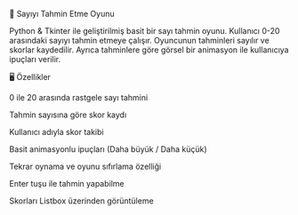 🎲 Sayıyı Tahmin Etme Oyunu

Python & Tkinter ile geliştirilmiş basit bir sayı tahmin oyunu.
Kullanıcı 0-20 arasındaki sayıyı tahmin etmeye çalışır. Oyuncunun tahminleri sayılır ve skorlar kaydedilir. Ayrıca tahminlere göre görsel bir animasyon ile kullanıcıya ipuçları verilir.

🖥️ Özellikler

0 ile 20 arasında rastgele sayı tahmini

Tahmin sayısına göre skor kaydı

Kullanıcı adıyla skor takibi

Basit animasyonlu ipuçları (Daha büyük / Daha küçük)

Tekrar oynama ve oyunu sıfırlama özelliği

Enter tuşu ile tahmin yapabilme

Skorları Listbox üzerinden görüntüleme
